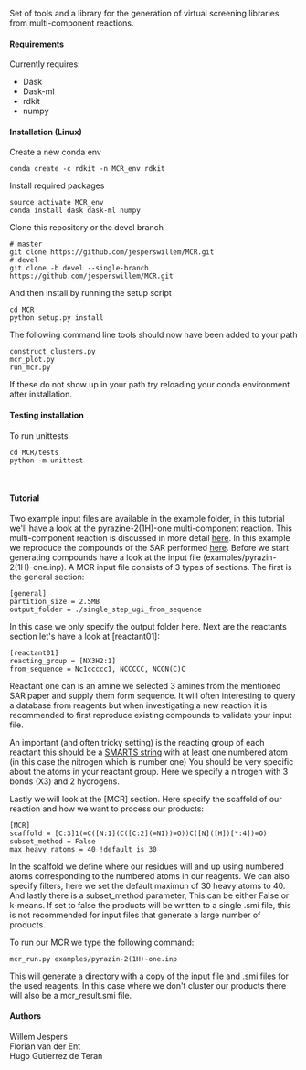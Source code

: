Set of tools and a library for the generation of virtual screening libraries from multi-component reactions.

#### Requirements

Currently requires:
- Dask
- Dask-ml
- rdkit
- numpy


#### Installation (Linux)

Create a new conda env
```
conda create -c rdkit -n MCR_env rdkit
```

Install required packages
```
source activate MCR_env
conda install dask dask-ml numpy 
```

Clone this repository or the devel branch
```
# master
git clone https://github.com/jesperswillem/MCR.git
# devel
git clone -b devel --single-branch https://github.com/jesperswillem/MCR.git 
```

And then install by running the setup script
```
cd MCR
python setup.py install
```
The following command line tools should now have been added to your path
```
construct_clusters.py
mcr_plot.py
run_mcr.py
``` 
If these do not show up in your path try reloading your conda environment after installation.

#### Testing installation

To run unittests
```
cd MCR/tests
python -m unittest
``` 
<br>

#### Tutorial

Two example input files are available in the example folder, in this tutorial we'll have a look at the 
pyrazine-2(1H)-one multi-component reaction. This multi-component reaction is discussed in more detail 
[here](https://pubs.acs.org/doi/abs/10.1021/jo4003163). In this example we reproduce the compounds of the SAR performed 
[here](https://www.future-science.com/doi/abs/10.4155/fmc.15.69?rfr_dat=cr_pub%3Dpubmed&url_ver=Z39.88-2003&rfr_id=ori%3Arid%3Acrossref.org&journalCode=fmc). 
Before we start generating compounds have a look at the input file (examples/pyrazin-2(1H)-one.inp). A MCR input file 
consists of 3 types of sections. The first is the general section:
```
[general]
partition_size = 2.5MB
output_folder = ./single_step_ugi_from_sequence
``` 
In this case we only specify the output folder here. Next are the reactants section let's have a look at [reactant01]:

```
[reactant01]
reacting_group = [NX3H2:1]
from_sequence = Nc1ccccc1, NCCCCC, NCCN(C)C
```

Reactant one can is an amine we selected 3 amines from the mentioned SAR paper and supply them form sequence. It will 
often interesting to query a database from reagents but when investigating a new reaction it is recommended to first
reproduce existing compounds to validate your input file. 

An important (and often tricky setting) is the reacting group
of each reactant this should be a [SMARTS string](https://www.daylight.com/dayhtml/doc/theory/theory.smarts.html) with 
at least one numbered atom (in this case the nitrogen which is number one) You should be very specific about the atoms 
in your reactant group. Here we specify a nitrogen with 3 bonds (X3) and 2 hydrogens.

Lastly we will look at the [MCR] section. Here specify the scaffold of our reaction and how we want to process our 
products:

```
[MCR]
scaffold = [C:3]1(=C([N:1](C([C:2](=N1))=O))C([N]([H])[*:4])=O)
subset_method = False
max_heavy_ratoms = 40 !default is 30
``` 

In the scaffold we define where our residues will and up using numbered atoms corresponding to the numbered atoms in our 
reagents. We can also specify filters, here we set the default maximun of 30 heavy atoms to 40. And lastly there is a 
subset_method parameter, This can be either False or k-means. If set to false the products will be written to a single 
.smi file, this is not recommended for input files that generate a large number of products.

To run our MCR we type the following command:
```
mcr_run.py examples/pyrazin-2(1H)-one.inp 
```

This will generate a directory with a copy of the input file and .smi files for the used reagents. In this case where we 
don't cluster our products there will also be a mcr_result.smi file.

#### Authors
Willem Jespers <br>
Florian van der Ent<br>
Hugo Gutierrez de Teran
